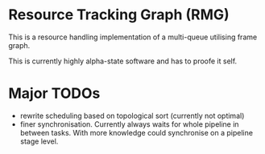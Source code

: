 # Resource Tracking Graph (RMG)

This is a resource handling implementation of a multi-queue utilising frame graph.

This is currently highly alpha-state software and has to proofe it self.


# Major TODOs

- rewrite scheduling based on topological sort (currently not optimal)
- finer synchronisation. Currently always waits for whole pipeline in between tasks. With more knowledge 
  could synchronise on a pipeline stage level.
